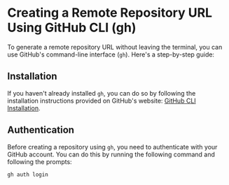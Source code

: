 # Creating a Remote Repository URL Using GitHub CLI (gh)

To generate a remote repository URL without leaving the terminal, you can use GitHub's command-line interface (`gh`). Here's a step-by-step guide:

## Installation

If you haven't already installed `gh`, you can do so by following the installation instructions provided on GitHub's website: [GitHub CLI Installation](https://cli.github.com/).

## Authentication

Before creating a repository using `gh`, you need to authenticate with your GitHub account. You can do this by running the following command and following the prompts:

```bash
gh auth login
